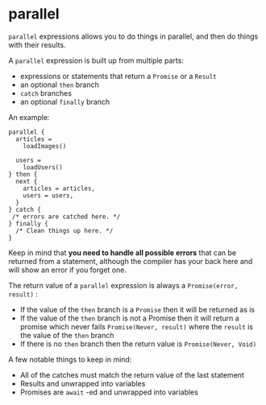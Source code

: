 # parallel

`parallel` expressions allows you to do things in parallel, and then do things with their results.

A `parallel` expression is built up from multiple parts:

* expressions or statements that return a `Promise` or a `Result`
* an optional `then` branch
* `catch` branches
* an optional `finally` branch

An example:

```text
parallel {
  articles = 
    loadImages()

  users =
    loadUsers() 
} then {
  next { 
    articles = articles,
    users = users,
  }
} catch {
 /* errors are catched here. */
} finally {
  /* Clean things up here. */
}
```

Keep in mind that **you need to handle all possible errors** that can be returned from a statement, although the compiler has your back here and will show an error if you forget one.

The return value of a `parallel` expression is always a `Promise(error, result)` :

* If the value of the `then` branch is a `Promise` then it will be returned as is
* If the value of the `then` branch is not a Promise then it will return a promise which never fails `Promise(Never, result)` where the `result` is the value of the `then` branch
* If there is no `then` branch then the return value is `Promise(Never, Void)`

A few notable things to keep in mind:

* All of the catches must match the return value of the last statement
* Results and unwrapped into variables
* Promises are `await` -ed and unwrapped into variables

